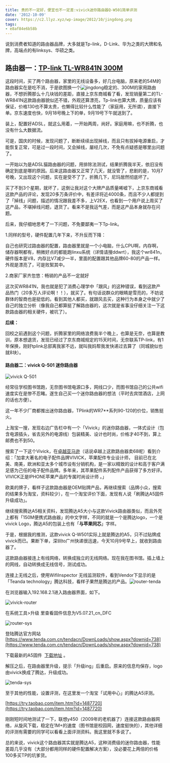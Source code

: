 ```yaml
---
title: 贵的不一定好，便宜也不一定差:vivick迷你路由器Q-W501简单评测
date: '2012-10-09'
cover: https://c2.llyz.xyz/wp-image/2012/10/jingdong.png
tags:
- e8af84e6b58b
---
```


说到消费者知道的路由器品牌，大多就是Tp-link，D-Link、华为之类的大牌和名牌，高端点的有linksys、华硕之类。

## 路由器一：[TP-link TL-WR841N 300M](https://www.360buy.com/products/670-699-700.html)

这段时间，买了两个路由器，家里的无线设备多，好几台电脑，原来老的54M的路由器实在是吃不消，于是欲图换一个![jingdong](https://c2.llyz.xyz/wp-image/2012/10/jingdong.png "jingdong")稳定的、300M的家用路由器，不想折腾那么十几块钱的差距，直接上京东商城看了看，发现销量第二的TL-WR841N这款路由器貌似还不错，外观还算漂亮，Tp-link也算大牌，质量应该有保证，价格130也不算太贵，也懒得比较什么性能了（家庭用，无所谓），直接下单。京东速度也快，9月18号晚上下的单，9月19号下午就送到了。

装上，配置好ADSL，就这么用着，一开始两周，尚好。家庭用嘛，也不折腾，也没有什么大数据流。

可是，国庆的时候，发现问题了，断断续续出现掉线，而且只有拔掉电源重启，才能恢复正常，可是过一段时间，又会掉线，屡经几次，不免有点疑惑是哪里出问题了。

一开始以为是ADSL猫路由器的问题，用排除法测试，结果折腾我半天，依旧没有确定到底是哪的原因。后来这路由器又正常了几天，就没管了，悲剧的是，10月7号晚，又出现这个问题，实在是受不了了，折腾几下，尼玛居然彻底坏了。

买了不到3个星期，就坏了，这倒让我对这个大牌产品质量唏嘘下，上京东商城看这款产品的评论，发现20多万条评价中，有差评将近4000条，而且不少人都提到了「掉线」问题，描述的情况跟我差不多，上V2EX，也看到一个用户说上周买了这产品，不堪掉线问题，退货了。看来不是我运气差，而是这产品本身就存在问题。

后来，我仔细地思考了一下问题，不免要鄙夷一下Tp-link。

1.同样的型号，硬件配置几年下来，不升反而下降：

自己也研究过路由器的配置，路由器里就是一个小电脑，什么CPU啊，内存啊，储存器啊都有，稍微好点的都能跑linxu系统（详情请搜ddwrt），我这个wr841n，硬件版本是V8，内存比V7减少一半，里面的配置跟其他品牌60-80的产品一样。外观是漂亮了，可是败絮其中。

2.商家厂家齐忽悠：畅销的产品不一定就好

这次买WR841N，我也就是犯了消费心理学中「跟风」的这种错误，看到这款产品热门（20多万人评论啊！！），就买了。有句话说群众的眼睛是雪亮的，不妨说群体的智商也是挺低的。看到其他人都买，就跟风去买，这种行为本身之中就少了自己的独立分析（像我自己都算挺了解路由器的，这次就是省事没仔细关注一下这款路由器的相关硬件，被坑了）。

**后续：**

回校之前遇到这个问题，折腾家里的网络浪费我半个晚上，也算是无奈，也算是教训，原本想退货，发现已经过了京东商城规定的15天时间，无奈联系TP-link，有1年保换，刚好tplink总部离我家不远，就叫我妈帮我发快递过去算了（同城貌似也就8块）。

#### 路由器二：vivick Q-501 迷你路由器

![vivick Q-501](https://c2.llyz.xyz/wp-image/2012/10/SI_00335758_2.jpg "vivick Q-501")

经常往学校图书馆跑，无奈图书馆电源口多，网线口少，而图书馆自己的公共wifi速度实在是惨不忍睹。遂生自己买一个迷你路由器的想法（平时去宾馆酒店，上网的话也方便）。

这一年不少厂商都推出迷你路由器，TPlink的WR7\*\*系列90-120的价位，销售挺火。

上淘宝一搜，发现右边广告栏中有一个「Vivick」的迷你路由器，一体式设计（包含电源插头，省去另外的电源线）包装精美、设计也时尚，价格才40不到，算上邮费也不到50。

搜索了一下这个Vivick，在[卓越亚马逊](https://www.amazon.cn/%E8%81%94%E6%83%B3-VIVICK-150M-%E8%BF%B7%E4%BD%A0%E6%97%A0%E7%BA%BF%E8%B7%AF%E7%94%B1%E5%99%A8Q-W501-%E4%B8%8E%E8%8B%B9%E6%9E%9C%E5%90%8C%E8%8A%AF-%E4%BE%BF%E6%90%BA%E5%BC%8F%E6%97%A0%E7%BA%BF%E8%B7%AF%E7%94%B1%E5%99%A8/dp/B008S6SA2S)（话说卓越上这款路由器卖68呢）看到介绍：「加拿大著名的电子配件品牌VIVICK，苹果配件专业设计师， 目前已在北美、南美，欧洲和亚太多个城市设有分销机构，是一家以精致的设计和高于客户满足感为己任的电子配件品牌。多年来，其苹果配件系列配件产品获得了多方好评。 VIVICK正是IPHONE苹果产品的专属时尚设计师 。」

欧美的牌子，看样子这款路由器是OEM贴牌产品，再继续搜索（品牌小众，搜索的结果多为淘宝，资料较少），在一个淘宝评价下面，发现有人说「刷腾达A5固件升级成功」。

继续搜索腾达A5相关资料，发现腾达A5大小与这款Vivick路由器类似，而且外壳上都有「150M便携式路由器」的中文字样，不同的就是一个是腾达logo，一个是vivick Logo，腾达A5的包装上也有「**与苹果同芯**」字样。

于是，根据我的推测，这款vivick Q-W501实际上就是腾达的A5，只不过贴牌成vivick而已。果断下单，深圳to广州快递很迅速，今天10月9号早上，就收到路由器了。

这款路由器接连上有线网络，转换成独立的无线网络。现在我在图书馆。插上墙上的网线，自动转换成无线信号，测试成功。

连接上无线之后，使用WifiInspector 无线监测软件，看到Vendor下显示的是「Teanda technology」腾达科技，看样子果然是腾达的产品。![router-tenda](https://c2.llyz.xyz/wp-image/2012/10/router-tenda.png "router-tenda")

在浏览器输入192.168.2.1进入路由器界面，如下。

![vivick-router](https://c2.llyz.xyz/wp-image/2012/10/vivick-router1.png "vivick-router")

在系统工具>升级 里查看固件信息为V5.07.21\_cn\_DFC

![router-sys](https://c2.llyz.xyz/wp-image/2012/10/router-sys.png "router-sys")

登陆腾达官方网站 [https://www.tenda.com.cn/tendacn/DownLoads/show.aspx?downid=738](https://www.tenda.com.cn/tendacn/DownLoads/show.aspx?downid=738)

下载最新的A5固件  [下载地址](https://www.tenda.com.cn/uploadfile/downloads/uploadfile/201207/V5.07.33_cn.rar) 。

解压之后，在路由器里升级，提示「升级ing」后重启。原来的信息均保存，logo由vivick换成了腾达，升级成功。

![tenda-sys](https://c2.llyz.xyz/wp-image/2012/10/tenda-sys6.png "tenda-sys")

至于其他的性能，设置评测，在这里发一个淘宝「试用中心」的腾达A5评测。

[https://try.taobao.com/item.htm?id=1487720](https://try.taobao.com/item.htm?id=1487720)

刚刚短时间地测试了一下，联想y450（2009年的老机器了）连接这款路由器网络，从旋风下载，稳定在1M+的速度（图书馆是校园网，速度挺快的），其他详细的评测有需要的同学可以看看上面评测资料。我这里就不多说了。

总的来说，vivick这个路由器其实就是腾达A5，这种消费级的迷你路由器，性能差距几乎没有（大部分都用同样的硬件配置解决方案），没必要花上两倍的价格100多买TP的坑爹货。

